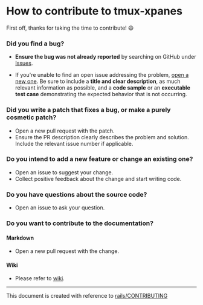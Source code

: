 # How to contribute to tmux-xpanes

First off, thanks for taking the time to contribute! :smile:

### Did you find a bug?

* **Ensure the bug was not already reported** by searching on GitHub under [Issues](https://github.com/greymd/tmux-xpanes/issues).

* If you're unable to find an open issue addressing the problem, [open a new one](https://github.com/greymd/tmux-xpanes/issues/new). Be sure to include a **title and clear description**, as much relevant information as possible, and a **code sample** or an **executable test case** demonstrating the expected behavior that is not occurring.

### Did you write a patch that fixes a bug, or make a purely cosmetic patch?

* Open a new pull request with the patch.
* Ensure the PR description clearly describes the problem and solution. Include the relevant issue number if applicable.

### Do you intend to add a new feature or change an existing one?

* Open an issue to suggest your change.
* Collect positive feedback about the change and start writing code.

### Do you have questions about the source code?

* Open an issue to ask your question.

### Do you want to contribute to the documentation?

#### Markdown

* Open a new pull request with the change.

#### Wiki

* Please refer to [wiki](https://github.com/greymd/tmux-xpanes/wiki).

* * *
This document is created with reference to [rails/CONTRIBUTING](https://github.com/rails/rails/blob/master/CONTRIBUTING.md)
